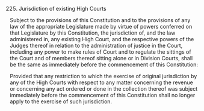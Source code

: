 225. Jurisdiction of existing High Courts

Subject to the provisions of this Constitution and to the provisions of any law of the appropriate Legislature made by virtue of powers conferred on that Legislature by this Constitution, the jurisdiction of, and the law administered in, any existing High Court, and the respective powers of the Judges thereof in relation to the administration of justice in the Court, including any power to make rules of Court and to regulate the sittings of the Court and of members thereof sitting alone or in Division Courts, shall be the same as immediately before the commencement of this Constitution:

Provided that any restriction to which the exercise of original jurisdiction by any of the High Courts with respect to any matter concerning the revenue or concerning any act ordered or done in the collection thereof was subject immediately before the commencement of this Constitution shall no longer apply to the exercise of such jurisdiction.

